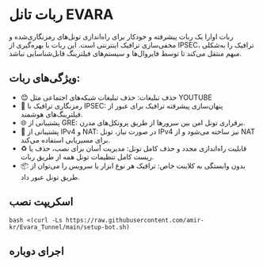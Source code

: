 # ربات تانل EVARA

ربات اوارا یک ربات پیشرفته و خودکار برای راه‌اندازی تونل‌های رمزنگاری‌شده و مخفی‌سازی ترافیک اینترنتی است. این ربات با بهره‌گیری از IPSEC، ترافیک را به‌شکلی مبهم منتقل می‌کند تا توسط فایروال‌ها و سیستم‌های فیلترینگ قابل‌شناسایی نباشد.

## ویژگی‌های ربات:

- 😊 حذف تبلیغات: حذف تبلیغات شبکه‌های اجتماعی مثل YOUTUBE
- 🔐 رمزنگاری ترافیک با IPSEC: پنهان‌سازی پیشرفته ترافیک برای عبور از فیلترینگ‌های هوشمند.
- 🌐 پشتیبانی از GRE: برقراری تونل امن بین سرورها از طریق پروتکل‌های مدرن.
- 📶 پشتیبانی از IPv4 و NAT: در صورت نیاز، تونل IPv4 نیز ساخته می‌شود و از NAT برای مسیریابی استفاده می‌کند.
- ♻️ قابلیت راه‌اندازی مجدد و حذف کامل تونل: مدیریت آسان برای نصب، حذف یا ریست کامل تنظیمات تونل همه از طریق ربات.
- 📦 بدون وابستگی به کلاینت خاص: ترافیک هر نوع ابزار یا سرویس را می‌توان از طریق تونل عبور داد.

## اسکریپت نصب

```
bash <(curl -Ls https://raw.githubusercontent.com/amir-kr/Evara_Tunnel/main/setup-bot.sh)
```
 ## اجرای دوباره 
```
